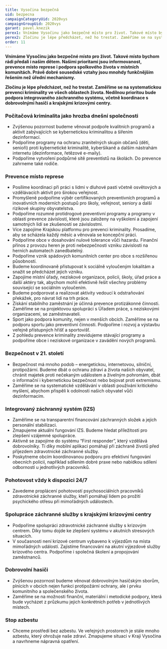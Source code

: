 ```yaml
---
title: Vysočina bezpečná
uid: bezpecna
campaignCategoryUid: 2020vys
campaignGroupUid: 2020vys
garant: pavel.knezik
perex1: Vnímáme Vysočinu jako bezpečné místo pro život. Takové místo bychom rádi předali i našim dětem. Našimi prioritami jsou informovanost, prevence místo represe i podpora spolkového života v místních komunitách. Právě dobré sousedské vztahy jsou mnohdy funkčnějším řešením než úřední mechanismy.
perex2: Zločinu je lépe předcházet, než ho trestat. Zaměříme se na systematickou prevenci kriminality ve všech oblastech života. Nedílnou prioritou bude podpora integrovaného záchranného systému, včetně koordinace s dobrovolnými hasiči a krajskými krizovými centry.
order: 11
---
```


**Vnímáme Vysočinu jako bezpečné místo pro život. Takové místo bychom rádi předali i našim dětem. Našimi prioritami jsou informovanost, prevence místo represe i podpora spolkového života v místních komunitách. Právě dobré sousedské vztahy jsou mnohdy funkčnějším řešením než úřední mechanismy.**

**Zločinu je lépe předcházet, než ho trestat. Zaměříme se na systematickou prevenci kriminality ve všech oblastech života. Nedílnou prioritou bude podpora integrovaného záchranného systému, včetně koordinace s dobrovolnými hasiči a krajskými krizovými centry.**

### Počítačová kriminalita jako hrozba dnešní společnosti
* Zvýšenou pozornost budeme věnovat podpoře kvalitních programů a aktivit zabývajících se kybernetickou kriminalitou a šířením dezinformací.
* Podpoříme programy na ochranu zranitelných skupin občanů (děti, senioři) proti kybernetické kriminalitě, kyberšikaně a dalším nástrahám internetu (dezinformace, řetězové e-maily).
* Podpoříme vytvoření podpůrné sítě preventistů na školách. Do prevence zahrneme také rodiče.

### Prevence místo represe
* Posílíme koordinaci při práci s lidmi v dluhové pasti včetně osvětových a vzdělávacích aktivit pro širokou veřejnost.
* Promyšleně podpoříme výběr certifikovaných preventivních programů a inovativních moderních postupů pro školy, veřejnost, seniory a další rizikové skupiny obyvatelstva.
* Podpoříme rozumné protidrogové preventivní programy a programy v oblasti prevence závislostí, které jsou založeny na vyškolení a zapojení samotných lidí se zkušeností se závislostmi.
* Více zapojíme Krajskou platformu pro prevenci kriminality. Prosadíme, aby se scházela každý měsíc a věnovala se koncepční práci.
* Podpoříme obce v dosahování nulové tolerance vůči hazardu. Finanční přínos z provozu heren je proti nebezpečnosti vzniku závislosti na herních automatech zanedbatelný.
* Podpoříme vznik spádových komunitních center pro obce s rozšířenou působností.
* Budeme koordinovaně přistupovat k sociálně vyloučeným lokalitám a snažit se předcházet jejich vzniku.
* Zapojíme místní úřady, neziskové organizace, policii, školy, úřad práce a další aktéry tak, abychom mohli efektivně řešit všechny problémy související se sociálním vyloučením.
* Budeme podporovat a realizovat aktivity vedoucí k odstraňování překážek, pro návrat lidí na trh práce.
* Získání stabilního zaměstnání je účinná prevence protizákonné činnosti. Zaměříme se na projektovou spolupráci s Úřadem práce, s neziskovými organizacemi, se zaměstnavateli.
* Sport jako podpora komunity, nejen v menších obcích. Zaměříme se na podporu sportu jako preventivní činnosti. Podpoříme i rozvoj a výstavbu veřejně přístupných hřišť a sportovišť.
* Z pohledu prevence kriminality zrevidujeme stávající programy a podpoříme obce i neziskové organizace v zavádění nových programů.

### Bezpečnost v 21. století
* Bezpečnost má mnoho podob – energetickou, internetovou, silniční, protipožární. Budeme dbát o ochranu zdraví a života našich obyvatel, chránit majetek proti nečekaným událostem a živelným pohromám, dbát o informační i kybernetickou bezpečnost nebo bojovat proti extremismu.
* Zaměříme se na systematické vzdělávání v oblasti používání kritického myšlení, abychom přispěli k odolnosti našich obyvatel vůči dezinformacím.

### Integrovaný záchranný systém (IZS)
* Zaměříme se na transparentní financování záchranných složek a jejich personální stabilizaci.
* Zmapujeme aktuální fungování IZS. Budeme hledat příležitosti pro zlepšení vzájemné spolupráce.
* Aktivně se zapojíme do systému “First responder”, který vzdělává dobrovolníky. Ti díky mobilní aplikaci pomáhají při záchraně životů před příjezdem zdravotnické záchranné služby.
* Poskytneme obcím koordinovanou podporu pro efektivní fungování obecních policií, například sdílením dobré praxe nebo nabídkou sdílení odborností u jednotlivých pracovníků.

### Pohotovost vždy k dispozici 24/7
* Zavedeme proplácení pohotovostí psychosociálních pracovníků zdravotnické záchranné služby, kteří pomáhají lidem po prožití psychického otřesu při mimořádných událostech.

### Spolupráce záchranné služby s krajskými krizovými centry
* Podpoříme spolupráci zdravotnické záchranné služby s krizovým centrem. Díky tomu dojde ke zlepšení systému v akutních stresových situacích.
* V současnosti není krizové centrum vybaveno k výjezdům na místa mimořádných událostí. Zajistíme financování na akutní výjezdové služby krizového centra. Podpoříme i společná školení a propojování zaměstnanců.

### Dobrovolní hasiči
* Zvýšenou pozornost budeme věnovat dobrovolným hasičským sborům, plnících v obcích nejen funkci protipožární ochrany, ale i prvku komunitního a společenského života.
* Zaměříme se na možnosti finanční, materiální i metodické podpory, která bude vycházet z průzkumu jejich konkrétních potřeb v jednotlivých místech.

### Stop azbestu
* Chceme prostředí bez azbestu. Ve veřejných prostorech je stále mnoho azbestu, který ohrožuje naše zdraví. Zmapujeme situaci v Kraji Vysočina a navrhneme nápravná opatření.
